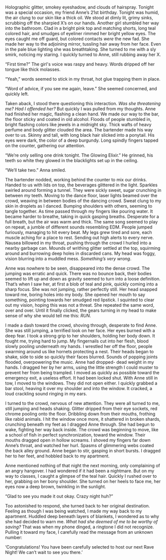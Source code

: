 Holographic glitter, smokey eyeshadow, and clouds of hairspray. Tonight was a special occasion, my friend Anne’s 21st birthday. Tonight was humid, the air clung to our skin like a thick oil. We stood at dimly lit, grimy sinks, scrubbing off the sharpied X’s on our hands. Another girl stumbled her way into the bathroom. Clad in a bright pink top and matching shorts, long teal colored hair, and smudges of eyeliner rimmed her bright yellow eyes. The eyes caught me off guard, but colored contacts *were* the new fad. She made her way to the adjoining mirror, tussling hair away from her face. Even in the pale blue lighting she was breathtaking. She turned to me with a sly smirk, noticing my staring. I quickly turned to Anne, still rubbing away her X. 

“First time?” The girl's voice was raspy and heavy. Words dripped off her tongue like thick molasses. 

“Yeah,” words seemed to stick in my throat, hot glue trapping them in place. 

“Word of advice, if you see me again, leave.” She seemed concerned, and quickly left. 

Taken aback, I stood there questioning this interaction. *Was she threatening me? Had I offended her?* But quickly I was pulled from my thoughts. Anne had finished her magic, flashing a clean hand. We made our way to the bar, the floor sticky and coated in old alcohol. Floods of people stumbled in, bright flashing colors like jewels in a midnight sky. Thick wafts of heavy perfume and body glitter clouded the area. The bartender made his way over to us. Skinny and tall, with long black hair slicked into a ponytail. His eyes were dark, the color of a deep burgundy. Long spindly fingers tapped on the counter, gathering our attention. 

“We’re only selling one drink tonight. The Glowing Elixir.” He grinned, his teeth so white they glowed in the blacklights set up in the ceiling. 

“We’ll take two.” Anna smiled. 

The bartender nodded, working behind the counter to mix our drinks. Handed to us with lids on top, the beverages glittered in the light. Sparkles swirled around forming a tunnel. They were sickly sweet, sugar crunching in between my teeth. Moving to the dance floor, laser lights beamed over the crowd, weaving in between bodies of the dancing crowd. Sweat clung to my skin in droplets as I danced. Bumping shoulders with others, seeming to tangle together. As time passed through my fingers like pouring water. It became harder to breathe, taking in quick gasping breaths. Desperate for a full breath, but the air was warm and thick. The same song seemed to play on repeat, a jumble of different sounds resembling EDM. People jumped furiously, managing to hit every beat. My legs grew tired and sore, each muscle aching for a place to rest. Sending out high alerts to every nerve. Nausea billowed in my throat, pushing through the crowd I hurled into a nearby garbage can. Mounds of writhing glitter settled at the top, squirming around and burrowing deep holes in discarded cans. My head was foggy, vision blurring into a muddled mess. *Something’s very wrong*. 

Anne was nowhere to be seen, disappeared into the dense crowd. The jumping was erratic and quick. There was no bounce back, their bodies seemed to lift up and down as gravity seemed to turn into a loose definition. That’s when I saw her, at first a blob of teal and pink, quickly coming into a sharp focus. She was not jumping, rather perfectly still. Her head snapped toward me, boring holes into my body. She opened her mouth to say something, pointing towards her smudged red lipstick. I squinted to clear out my vision, hoping this was not a threat. She repeated the same word, over and over. Until it finally clicked, the gears turning in my head to make sense of why she would tell me this: *RUN*. 

I made a dash toward the crowd, shoving through, desperate to find Anne. She was still jumping, a terrified look on her face. Her eyes burned with a deep fear. I took a strong grip to her shoulders, holding her body down. It fought me, trying hard to jump. My fingernails cut into her flesh, blood slowly pooling underneath my hands. I wrestled her off the floor, people swarming around us like hornets protecting a nest. Their heads began to shake, side to side so quickly their faces blurred. Sounds of popping joints flooded, overpowering the music. Anne had dropped- dead weight in my hands. I dragged her by her arms, using the little strength I could muster to prevent her from being trampled. I moved as quickly as possible toward the emergency exit, a useless effort. It had been locked shut. With Anne still in tow, I moved to the windows. They did not open either. I quickly grabbed a bar stool, heaving it over my shoulder and into the window. It cracked, a loud crackling sound ringing in my ears. 

I turned to the crowd, nervous of new attention. They were all turned to me, still jumping and heads shaking. Glitter dripped from their eye sockets, red chrome pooling onto the floor. Dribbling down from their mouths, frothing like rabid animals. I hit the window once more, it shattered in broken shards, crunching beneath my feet as I dragged Anne through. She had begun to wake, fighting her way back inside. The crowd was beginning to move, like a school of fish in perfect synchronization, toward the window. Their mouths dragged open in hollow screams. I shoved my fingers far down Anne’s throat, and watched her hurl. Spasms of glimmering webs coated the back alley ground. Anne began to stir, gasping in short bursts. I dragged her to her feet, and hobbled back to my apartment. 

Anne mentioned nothing of that night the next morning, only complaining of an angry hangover. I had wondered if it had been a nightmare. But on my way to classes, I caught a glimpse of the teal hair. Quickly I rushed over to her, grabbing on her bony shoulder. She turned on her heels to face me, her eyes now a deep brown, twinkling in the sunlight. 

“Glad to see you made it out okay. Crazy night huh?” 

Too astonished to respond, she turned back to her original destination. Feeling as though I was being watched, I made my way back to my apartment. Huddled deep beneath layers of blankets, I wondered as to why she had decided to warn me. *What had she deemed of me to be worthy of saving?* That was when my phone dinged, a ringtone I did not recognize. Pulling it toward my face, I carefully read the message from an unknown number: 

‘Congratulations! You have been carefully selected to host our next Rave Night! We can’t wait to see you there.’
